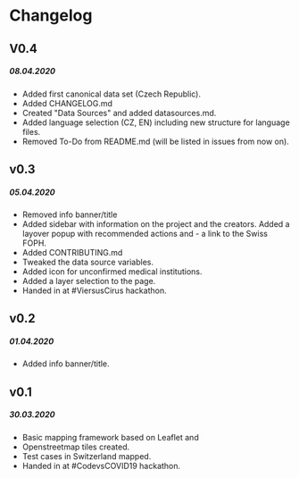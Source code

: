 # Changelog

## V0.4
##### 08.04.2020

- Added first canonical data set (Czech Republic). 
- Added CHANGELOG.md
- Created "Data Sources" and added datasources.md. 
- Added language selection (CZ, EN) including new structure for language files.
- Removed To-Do from README.md (will be listed in issues from now on).

## v0.3
##### 05.04.2020

- Removed info banner/title
- Added sidebar with information on the project and the creators. 
Added a layover popup with recommended actions and - a link to the Swiss FOPH. 
- Added CONTRIBUTING.md
- Tweaked the data source variables. 
- Added icon for unconfirmed medical institutions. 
- Added a layer selection to the page. 
- Handed in at #ViersusCirus hackathon.

## v0.2
##### 01.04.2020

- Added info banner/title.


## v0.1
##### 30.03.2020

- Basic mapping framework based on Leaflet and
- Openstreetmap tiles created. 
- Test cases in Switzerland mapped. 
- Handed in at #CodevsCOVID19 hackathon.




